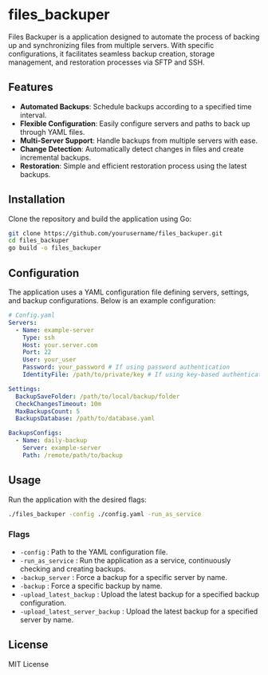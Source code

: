 # files_backuper

Files Backuper is a application designed to automate the process of backing up and synchronizing files from multiple servers. With specific configurations, it facilitates seamless backup creation, storage management, and restoration processes via SFTP and SSH.

## Features

- **Automated Backups**: Schedule backups according to a specified time interval.
- **Flexible Configuration**: Easily configure servers and paths to back up through YAML files.
- **Multi-Server Support**: Handle backups from multiple servers with ease.
- **Change Detection**: Automatically detect changes in files and create incremental backups.
- **Restoration**: Simple and efficient restoration process using the latest backups.

## Installation

Clone the repository and build the application using Go:

```bash
git clone https://github.com/yourusername/files_backuper.git
cd files_backuper
go build -o files_backuper
```

## Configuration

The application uses a YAML configuration file defining servers, settings, and backup configurations. Below is an example configuration:

```yaml
# Config.yaml
Servers:
  - Name: example-server
    Type: ssh
    Host: your.server.com
    Port: 22
    User: your_user
    Password: your_password # If using password authentication
    IdentityFile: /path/to/private/key # If using key-based authentication

Settings:
  BackupSaveFolder: /path/to/local/backup/folder
  CheckChangesTimeout: 10m
  MaxBackupsCount: 5
  BackupsDatabase: /path/to/database.yaml

BackupsConfigs:
  - Name: daily-backup
    Server: example-server
    Path: /remote/path/to/backup
```

## Usage

Run the application with the desired flags:

```bash
./files_backuper -config ./config.yaml -run_as_service
```

### Flags

- `-config` : Path to the YAML configuration file.
- `-run_as_service` : Run the application as a service, continuously checking and creating backups.
- `-backup_server` : Force a backup for a specific server by name.
- `-backup` : Force a specific backup by name.
- `-upload_latest_backup` : Upload the latest backup for a specified backup configuration.
- `-upload_latest_server_backup` : Upload the latest backup for a specified server by name.

## License

MIT License
